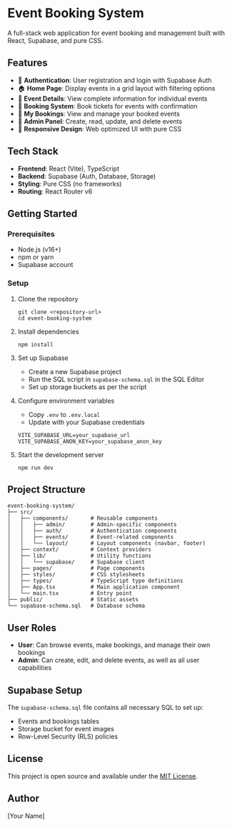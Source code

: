# Event Booking System

A full-stack web application for event booking and management built with React, Supabase, and pure CSS.

## Features

- 🔐 **Authentication**: User registration and login with Supabase Auth
- 🏠 **Home Page**: Display events in a grid layout with filtering options
- 📄 **Event Details**: View complete information for individual events
- 🎫 **Booking System**: Book tickets for events with confirmation
- 💼 **My Bookings**: View and manage your booked events
- 👑 **Admin Panel**: Create, read, update, and delete events
- 📱 **Responsive Design**: Web optimized UI with pure CSS

## Tech Stack

- **Frontend**: React (Vite), TypeScript
- **Backend**: Supabase (Auth, Database, Storage)
- **Styling**: Pure CSS (no frameworks)
- **Routing**: React Router v6

## Getting Started

### Prerequisites

- Node.js (v16+)
- npm or yarn
- Supabase account

### Setup

1. Clone the repository

   ```
   git clone <repository-url>
   cd event-booking-system
   ```

2. Install dependencies

   ```
   npm install
   ```

3. Set up Supabase

   - Create a new Supabase project
   - Run the SQL script in `supabase-schema.sql` in the SQL Editor
   - Set up storage buckets as per the script

4. Configure environment variables

   - Copy `.env` to `.env.local`
   - Update with your Supabase credentials

   ```
   VITE_SUPABASE_URL=your_supabase_url
   VITE_SUPABASE_ANON_KEY=your_supabase_anon_key
   ```

5. Start the development server
   ```
   npm run dev
   ```

## Project Structure

```
event-booking-system/
├── src/
│   ├── components/       # Reusable components
│   │   ├── admin/        # Admin-specific components
│   │   ├── auth/         # Authentication components
│   │   ├── events/       # Event-related components
│   │   └── layout/       # Layout components (navbar, footer)
│   ├── context/          # Context providers
│   ├── lib/              # Utility functions
│   │   └── supabase/     # Supabase client
│   ├── pages/            # Page components
│   ├── styles/           # CSS stylesheets
│   ├── types/            # TypeScript type definitions
│   ├── App.tsx           # Main application component
│   └── main.tsx          # Entry point
├── public/               # Static assets
└── supabase-schema.sql   # Database schema
```

## User Roles

- **User**: Can browse events, make bookings, and manage their own bookings
- **Admin**: Can create, edit, and delete events, as well as all user capabilities

## Supabase Setup

The `supabase-schema.sql` file contains all necessary SQL to set up:

- Events and bookings tables
- Storage bucket for event images
- Row-Level Security (RLS) policies

## License

This project is open source and available under the [MIT License](LICENSE).

## Author

[Your Name]
